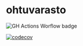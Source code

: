 # ohtuvarasto

![GH Actions Worflow badge](https://github.com/ivaeisaenen/ohtuvarasto/workflows/CI/badge.svg)

[![codecov](https://codecov.io/gh/ivaeisaenen/ohtuvarasto/branch/main/graph/badge.svg?token=JVHHKB3Q8Y)](https://codecov.io/gh/ivaeisaenen/ohtuvarasto)
